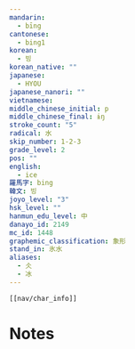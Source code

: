 ```yaml
---
mandarin:
  - bīng
cantonese:
  - bing1
korean:
  - 빙
korean_native: ""
japanese:
  - HYOU
japanese_nanori: ""
vietnamese:
middle_chinese_initial: p
middle_chinese_final: ɨŋ
stroke_count: "5"
radical: 水
skip_number: 1-2-3
grade_level: 2
pos: ""
english:
  - ice
羅馬字: bing
韓文: 빙
joyo_level: "3"
hsk_level: ""
hanmun_edu_level: 中
danayo_id: 2149
mc_id: 1448
graphemic_classification: 象形
stand_in: 氷水
aliases:
  - 仌
  - 冰
---
```

```meta-bind-embed
[[nav/char_info]]
```

# Notes
